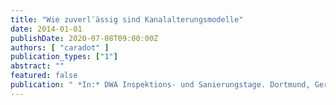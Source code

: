 ```yaml
---
title: "Wie zuverl¨ässig sind Kanalalterungsmodelle"
date: 2014-01-01
publishDate: 2020-07-08T09:00:00Z
authors: [ "caradot" ]
publication_types: ["1"]
abstract: ""
featured: false
publication: " *In:* DWA Inspektions- und Sanierungstage. Dortmund, Germany. 12-13.11. 2014"
---
```



